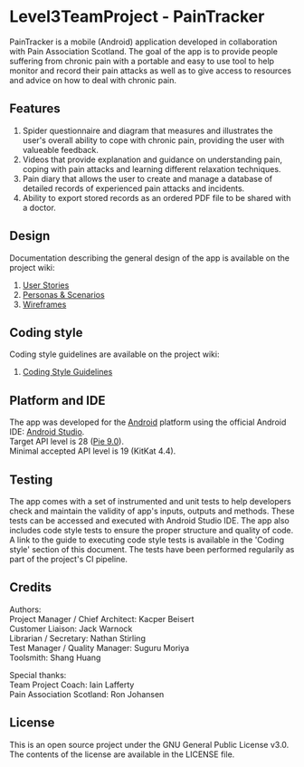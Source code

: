 # Level3TeamProject - PainTracker

PainTracker is a mobile (Android) application developed in collaboration with Pain Association Scotland.
The goal of the app is to provide people suffering from chronic pain with a portable and easy to use tool to help monitor and record their pain attacks
as well as to give access to resources and advice on how to deal with chronic pain.

## Features

1) Spider questionnaire and diagram that measures and illustrates the user's overall ability to cope with chronic pain, providing the user with valueable feedback.
2) Videos that provide explanation and guidance on understanding pain, coping with pain attacks and learning different relaxation techniques.
3) Pain diary that allows the user to create and manage a database of detailed records of experienced pain attacks and incidents.
4) Ability to export stored records as an ordered PDF file to be shared with a doctor.

## Design

Documentation describing the general design of the app is available on the project wiki:
1) [User Stories](https://github.com/KacperBeisert/PainTracker/wiki/User-Stories)
2) [Personas & Scenarios](https://github.com/KacperBeisert/PainTracker/wiki/Personas-&-Scenarios)
3) [Wireframes](https://github.com/KacperBeisert/PainTracker/wiki/Wireframes)

## Coding style

Coding style guidelines are available on the project wiki: 
1) [Coding Style Guidelines](https://github.com/KacperBeisert/PainTracker/wiki/Coding-Guidelines)
 
## Platform and IDE

The app was developed for the [Android](https://developer.android.com/about) platform using the official Android IDE: [Android Studio](https://developer.android.com/studio).  
Target API level is 28 ([Pie 9.0](https://developer.android.com/about/versions/pie)).   
Minimal accepted API level is 19 (KitKat 4.4).

## Testing

The app comes with a set of instrumented and unit tests to help developers check and maintain the validity of app's inputs, outputs and methods. These tests can be accessed and executed with Android Studio IDE. The app also includes code style tests to ensure the proper structure and quality of code. A link to the guide to executing code style tests is available in the 'Coding style' section of this document. The tests have been performed regularily as part of the project's CI pipeline.

## Credits

Authors:  
Project Manager / Chief Architect: Kacper Beisert  
Customer Liaison: Jack Warnock  
Librarian / Secretary: Nathan Stirling  
Test Manager / Quality Manager: Suguru Moriya  
Toolsmith: Shang Huang  

Special thanks:  
Team Project Coach: Iain Lafferty  
Pain Association Scotland: Ron Johansen  

## License

This is an open source project under the GNU General Public License v3.0.  
The contents of the license are available in the LICENSE file.
